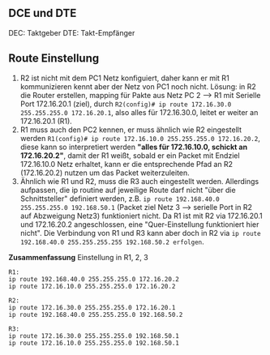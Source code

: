 ## DCE und DTE
DEC: Taktgeber
DTE: Takt-Empfänger

## Route Einstellung
1. R2 ist nicht mit dem PC1 Netz konfiguiert, daher kann er mit R1 kommunizieren kennt aber der Netz von PC1 noch nicht. Lösung: in R2 die Router erstellen, mapping für Pakte aus Netz PC 2 --> R1 mit Serielle Port 172.16.20.1 (ziel), durch `R2(config)# ip route 172.16.30.0 255.255.255.0 172.16.20.1`, also alles für 172.16.30.0, leitet er weiter an 172.16.20.1 (R1).
2. R1 muss auch den PC2 kennen, er muss ähnlich wie R2 eingestellt werden `R1(config)# ip route 172.16.10.0 255.255.255.0 172.16.20.2`, diese kann so interpretiert werden **"alles für 172.16.10.0, schickt an 172.16.20.2"**, damit der R1 weißt, sobald er ein Packet mit Endziel 172.16.10.0 Netz erhaltet, kann er die entsprechende Pfad an R2 (172.16.20.2) nutzen um das Packet weiterzuleiten.
3. Ähnlich wie R1 und R2, muss die R3 auch eingestellt werden. Allerdings aufpassen, die ip routine auf jeweilige Route darf nicht "über die Schnittsteller" definiert werden, z.B. `ip route 192.168.40.0 255.255.255.0 192.168.50.1` (Packet ziel Netz 3 --> serielle Port in R2 auf Abzweigung Netz3) funktioniert nicht. Da R1 ist mit R2 via 172.16.20.1 und 172.16.20.2 angeschlossen, eine "Quer-Einstellung funktioniert hier nicht". Die Verbindung von R1 und R3 kann aber doch in R2 via `ip route 192.168.40.0 255.255.255.255 192.168.50.2 erfolgen`.

**Zusammenfassung**
Einstellung in R1, 2, 3
```
R1:
ip route 192.168.40.0 255.255.255.0 172.16.20.2
ip route 172.16.10.0 255.255.255.0 172.16.20.2

R2:
ip route 172.16.30.0 255.255.255.0 172.16.20.1
ip route 192.168.40.0 255.255.255.0 192.168.50.2

R3:
ip route 172.16.30.0 255.255.255.0 192.168.50.1
ip route 172.16.10.0 255.255.255.0 192.168.50.1
```


